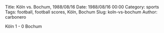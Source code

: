 Title: Köln vs. Bochum, 1988/08/16
Date: 1988/08/16 00:00
Category: sports
Tags: football, football scores, Köln, Bochum
Slug: koln-vs-bochum
Author: carbonero


Köln 1 - 0 Bochum
